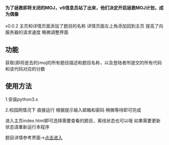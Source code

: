 #### 为了拯救即将关闭的MOJ，v6信息员站了出来，他们决定开启拯救MOJ计划，成为偶像
v0.0.2  主页和详情页面添加了题目的名称
        详情页面左上角添加回到主页
        提高了向服务器的请求速度
        略微调整界面
## 功能
获取(即将逝去的)moj的所有题目描述和题目名称，以及登陆者所提交的所有代码和该代码对应的分数
## 使用方法 
1.安装python3.x

2.校园网情况下 直接运行 根据提示输入邮箱和密码 稍微等待即可完成

进入主页index.html即可选择需要查看的题目，离线状态也可以哦
如果需要更新状态请重新运行本程序

题目详情参考界面->[点击进入](https://avarpow.github.io/SAVE_OUR_MOJ/21.html)
